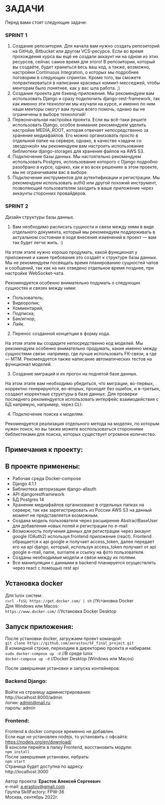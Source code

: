 # ЗАДАЧИ

Перед вами стоят следующие задачи:

### SPRINT 1
1. Создание репозитория.
Для начала вам нужно создать репозиторий на GitHub, Bitbucket или другом VCS-ресурсе. Если во время прохождения курса 
вы ещё не создали аккаунт ни на одном из этих ресурсов, сейчас самое время для этого! В репозитории, который вы создаёте, 
будет храниться весь ваш код, а также, возможно, настройки Continuous Integration, о которых мы подробнее поговорим в 
следующих спринтах. Кроме того, вы сможете попрактиковаться в написании красивых коммит-месседжей, чтобы менторам было 
понятнее, как у вас шла работа. ;)
2. Создание проекта для бэкенд-приложения.
Мы рекомендуем вам использовать Django и сразу подключить django-rest-framework, так как именно эти технологии мы изучали 
на курсе, и именно по ним наши менторы смогут вам лучше всего помочь, однако вы не ограничены в выборе технологий!
3. Первоначальная настройка проекта.
Если вы всё-таки решите использовать Django, особое внимание рекомендуем уделить настройке MEDIA_ROOT, которая отвечает 
непосредственно за хранение медиафайлов. Его можно организовать просто в отдельной папке на сервере, однако, в качестве 
«задачи со звездочкой» мы рекомендуем вам настроить использование библиотеки django-storages для хранения файлов на AWS S3. 
4. Подключение базы данных.
Мы настоятельно рекомендуем использовать Postgres, использование которого с Django подробно разобрано в курсе, однако, 
как и во всех решениях в этом проекте, мы не ограничиваем вас в выборе. 
5. Подключение инструментов для аутентификации и регистрации.
Мы рекомендуем использовать auth0 или другой похожий инструмент, позволяющий пользователям заходить в ваше приложение 
через аккаунты сторонних провайдеров.

### SPRINT 2
Дизайн структуры базы данных.

1. Вам необходимо расписать сущности и связи между ними в виде отдельного документа, который мы рекомендуем поддерживать 
в актуальном состоянии в ходе внесения изменений в проект — вам так будет легче жить. :)

На этом этапе нужно хорошо продумать, какой функционал у приложения и какие требования это создаёт к структуре базы 
данных. Мы не рекомендуем посвящать время планированию сущностей чатов и сообщений, так как на них отведено отдельное 
время позднее, при настройке WebSocket-чата.

Рекомендуется особенно внимательно подумать о следующих сущностях и связях между ними:
- Пользователь; 
- Видеоролик;  
- Комментарий; 
- Подписка; 
- Бан/игнор; 
- Лайк.

2. Перенос созданной концепции в форму кода.

На этом этапе вы создадите непосредственно код моделей. Мы рекомендуем особенно внимательно продумать, какие именно 
между сущностями связи: например, где лучше использовать FK-связи, а где — MTM. Рекомендуется также написание 
автоматических тестов на функционал моделей.

3. Создание миграций и их прогон на поднятой базе данных.

На этом этапе вам необходимо убедиться, что миграции, во-первых, корректно генерируются, во-вторых, проходят без ошибок,
и в-третьих, создают корректные структуры в базе данных. Для проверки последнего рекомендуется использовать интерфейс 
взаимодействия с БД напрямую, например, через CLI.

4. Подключение поиска к моделям.

Рекомендуется реализация отдельного метода на моделях, по которым нужен поиск, но вы также можете воспользоваться 
сторонними библиотеками для поиска, которых существует огромное количество.


## Примечания к проекту:
## В проекте применены:
- Рабочая среда Docker-compose
- Django 4.1.1
- Библиотека авторизации django-allauth
- API djangorestframework
- БД Postgres 14
- Хранение медиафайлов организовано в отдельных папках на сервере, так как зарегистрировать из России AWS S3 на
данный момент не представляется возможным. 
- Создана модель пользователя через расширение AbstractBaseUser для добавления новых полей и регистрации по e-mail
- Возможность получения данных для регистрации через аккаунт google (OAuth2) используя frontend приложение (react). 
Frontend обращается к api google и получает access_token, далее передает его на api django, который, используя
access_token получает от api google e-mail, name, surname и ссылку на фото пользователя.
- Созданы необходимые модели и связи между их полями.
- Все манипуляции с данными в backend планируется осуществлять через react с помощью rest api



## Установка docker
Для lunix систем:   
```curl -fsSL https://get.docker.com/ | sh``` //Установка Docker  
Для Windows или Macos:  
```https://www.docker.com/``` //Установка Docker Desktop  

## Запуск приложения:  
После установки docker, загружаем проект командой:  
`git clone https://github.com/aerastov/SF_final_project.git`  
В командной строке, переходим в директорию проекта и набираем:  
`sudo docker-compose up -d`  //В среде lunix  
`docker-compose up -d` //Docker Desktop (Windows или Macos)

После завершения установки и запуска контейнеров:

### Backend Django: 
Войти на страницу администрирования:  
http://localhost:8000/admin  
логин: admin@mail.ru  
пароль: admin

### Frontend:
Frontend в docker compose временно не добавлен.  
Если еще не установлен nodejs, то установить с офсайта:  
https://nodejs.org/en/download/  
В консоли перейти в папку Frontend, восстановить модули:  
`npm install`  
После завершения установки, набрать:  
`npm start`  
Страница будет доступна по адресу:  
http://localhost:3000




Автор проекта: **Ерастов Алексей Сергеевич**  
e-mail: a.erastov@gmail.com  
Группа SkillFactory: FPW-36  
Москва, сентябрь 2022г.

















<!--
python manage.py createsuperuser
venv\Scripts\activate
python manage.py startapp myapp
pip freeze > requirements.txt
python -m pip install --upgrade pip
python manage.py runserver

pip install django
pip install djangorestframework
pip install django-cors-headers //для обработки запросов с разных доменов
pip install psycopg2-binary
pip install requests
pip install django-phonenumber-field[phonenumbers]
pip install Pillow //для работы с ImageField

-->